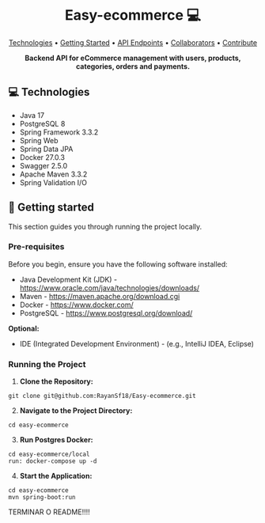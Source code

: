 <h1 align="center" style="font-weight: bold;">Easy-ecommerce 💻</h1>

<p align="center">
 <a href="#tech">Technologies</a> • 
 <a href="#started">Getting Started</a> • 
  <a href="#routes">API Endpoints</a> •
 <a href="#colab">Collaborators</a> •
 <a href="#contribute">Contribute</a>
</p>

<p align="center">
    <b>Backend API for eCommerce management with users, products, categories, orders and payments.</b>
</p>

<h2 id="technologies">💻 Technologies</h2>

- Java 17
- PostgreSQL 8
- Spring Framework  3.3.2
- Spring Web 
- Spring Data JPA
- Docker 27.0.3
- Swagger 2.5.0
- Apache Maven 3.3.2
- Spring Validation I/O

<h2 id="started">🚀 Getting started</h2>

This section guides you through running the project locally.

<h3>Pre-requisites</h3>

Before you begin, ensure you have the following software installed:

* Java Development Kit (JDK) -  https://www.oracle.com/java/technologies/downloads/
* Maven - https://maven.apache.org/download.cgi
* Docker - https://www.docker.com/
* PostgreSQL - https://www.postgresql.org/download/

**Optional:**
* IDE (Integrated Development Environment) - (e.g., IntelliJ IDEA, Eclipse)

<h3>Running the Project</h3>

1.  **Clone the Repository:**
```
git clone git@github.com:RayanSf18/Easy-ecommerce.git
```
2. **Navigate to the Project Directory:**
```
cd easy-ecommerce
```
3. **Run Postgres Docker:**
```
cd easy-ecommerce/local
run: docker-compose up -d
```
4. **Start the Application:**
```
cd easy-ecommerce
mvn spring-boot:run
```

TERMINAR O README!!!!

